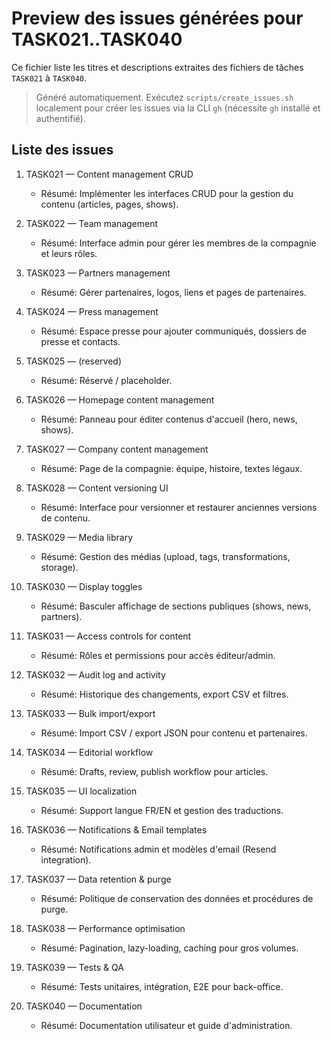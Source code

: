 # Preview des issues générées pour TASK021..TASK040

Ce fichier liste les titres et descriptions extraites des fichiers de tâches `TASK021` à `TASK040`.

> Généré automatiquement. Exécutez `scripts/create_issues.sh` localement pour créer les issues via la CLI `gh` (nécessite `gh` installé et authentifié).

## Liste des issues

1. TASK021 — Content management CRUD
   - Résumé: Implémenter les interfaces CRUD pour la gestion du contenu (articles, pages, shows).

2. TASK022 — Team management
   - Résumé: Interface admin pour gérer les membres de la compagnie et leurs rôles.

3. TASK023 — Partners management
   - Résumé: Gérer partenaires, logos, liens et pages de partenaires.

4. TASK024 — Press management
   - Résumé: Espace presse pour ajouter communiqués, dossiers de presse et contacts.

5. TASK025 — (reserved)
   - Résumé: Réservé / placeholder.

6. TASK026 — Homepage content management
   - Résumé: Panneau pour éditer contenus d'accueil (hero, news, shows).

7. TASK027 — Company content management
   - Résumé: Page de la compagnie: équipe, histoire, textes légaux.

8. TASK028 — Content versioning UI
   - Résumé: Interface pour versionner et restaurer anciennes versions de contenu.

9. TASK029 — Media library
   - Résumé: Gestion des médias (upload, tags, transformations, storage).

10. TASK030 — Display toggles
    - Résumé: Basculer affichage de sections publiques (shows, news, partners).

11. TASK031 — Access controls for content
    - Résumé: Rôles et permissions pour accès éditeur/admin.

12. TASK032 — Audit log and activity
    - Résumé: Historique des changements, export CSV et filtres.

13. TASK033 — Bulk import/export
    - Résumé: Import CSV / export JSON pour contenu et partenaires.

14. TASK034 — Editorial workflow
    - Résumé: Drafts, review, publish workflow pour articles.

15. TASK035 — UI localization
    - Résumé: Support langue FR/EN et gestion des traductions.

16. TASK036 — Notifications & Email templates
    - Résumé: Notifications admin et modèles d'email (Resend integration).

17. TASK037 — Data retention & purge
    - Résumé: Politique de conservation des données et procédures de purge.

18. TASK038 — Performance optimisation
    - Résumé: Pagination, lazy-loading, caching pour gros volumes.

19. TASK039 — Tests & QA
    - Résumé: Tests unitaires, intégration, E2E pour back-office.

20. TASK040 — Documentation
    - Résumé: Documentation utilisateur et guide d'administration.
